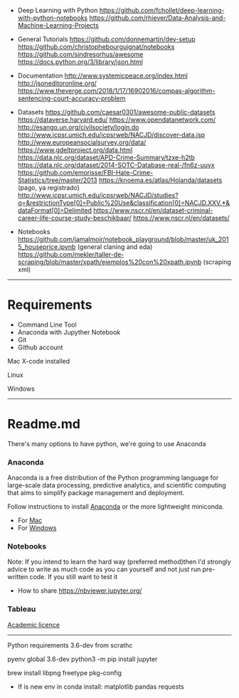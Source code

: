 
- Deep Learning with Python
https://github.com/fchollet/deep-learning-with-python-notebooks
https://github.com/rhiever/Data-Analysis-and-Machine-Learning-Projects

- General Tutorials
https://github.com/donnemartin/dev-setup
https://github.com/christophebourguignat/notebooks
https://github.com/sindresorhus/awesome
https://docs.python.org/3/library/json.html

- Documentation 
http://www.systemicpeace.org/index.html
http://jsoneditoronline.org/
https://www.theverge.com/2018/1/17/16902016/compas-algorithm-sentencing-court-accuracy-problem

- Datasets
https://github.com/caesar0301/awesome-public-datasets
https://dataverse.harvard.edu/
https://www.opendatanetwork.com/
http://esango.un.org/civilsociety/login.do
http://www.icpsr.umich.edu/icpsrweb/NACJD/discover-data.jsp
http://www.europeansocialsurvey.org/data/
https://www.gdeltproject.org/data.html
https://data.nlc.org/dataset/APD-Crime-Summary/tzxe-h2tb
https://data.nlc.org/dataset/2014-SOTC-Database-real-/fn6z-uuyx
https://github.com/emorisse/FBI-Hate-Crime-Statistics/tree/master/2013
https://knoema.es/atlas/Holanda/datasets (pago, ya registrado)
http://www.icpsr.umich.edu/icpsrweb/NACJD/studies?q=&restrictionType[0]=Public%20Use&classification[0]=NACJD.XXV.*&dataFormat[0]=Delimited
https://www.nscr.nl/en/dataset-criminal-career-life-course-study-beschikbaar/
https://www.nscr.nl/en/datasets/

- Notebooks
https://github.com/jamalmoir/notebook_playground/blob/master/uk_2015_houseprice.ipynb (general claning and eda)
https://github.com/mekler/taller-de-scraping/blob/master/xpath/ejemplos%20con%20xpath.ipynb (scraping xml)

---

# Requirements

- Command Line Tool
- Anaconda with Jupyther Notebook
- Git 
- Github account

Mac
X-code installed

Linux

Windows

---

# Readme.md
There's many options to have python, we're going to use Anaconda

### Anaconda
Anaconda is a free distribution of the Python programming language for large-scale data processing, predictive analytics, and scientific computing that aims to simplify package management and deployment.

Follow instructions to install [Anaconda](https://docs.anaconda.com/anaconda/install) or the more lightweight miniconda.
- For [Mac](https://docs.anaconda.com/anaconda/install/mac-os)
- For [Windows](https://docs.anaconda.com/anaconda/install/windows.html)

### Notebooks
Note: If you intend to learn the hard way (preferred method)then I'd strongly advice to write as much code as you can yourself and not just run pre-written code. If you still want to test it

- How to  share
https://nbviewer.jupyter.org/

### Tableau

[Academic licence ](https://www.tableau.com/academic/students)


---

Python requirements 3.6-dev from scrathc

pyenv global 3.6-dev
python3 -m pip install jupyter

brew install libpng freetype pkg-config

- If is new env in conda
install:
matplotlib
pandas
requests

